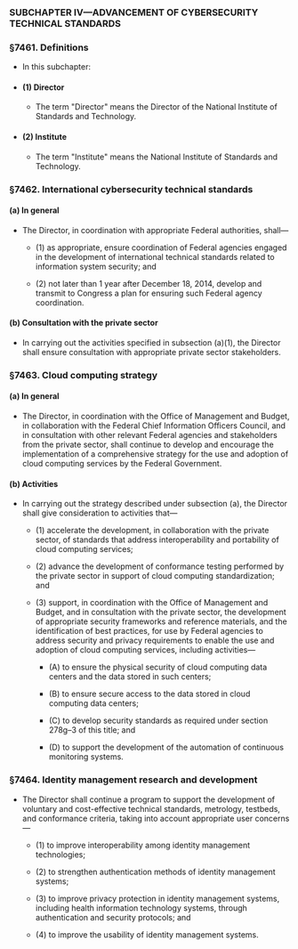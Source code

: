 ### SUBCHAPTER IV—ADVANCEMENT OF CYBERSECURITY TECHNICAL STANDARDS

### §7461. Definitions
* In this subchapter:

* #### (1) Director
  * The term "Director" means the Director of the National Institute of Standards and Technology.

* #### (2) Institute
  * The term "Institute" means the National Institute of Standards and Technology.

### §7462. International cybersecurity technical standards
#### (a) In general
* The Director, in coordination with appropriate Federal authorities, shall—

  * (1) as appropriate, ensure coordination of Federal agencies engaged in the development of international technical standards related to information system security; and

  * (2) not later than 1 year after December 18, 2014, develop and transmit to Congress a plan for ensuring such Federal agency coordination.

#### (b) Consultation with the private sector
* In carrying out the activities specified in subsection (a)(1), the Director shall ensure consultation with appropriate private sector stakeholders.

### §7463. Cloud computing strategy
#### (a) In general
* The Director, in coordination with the Office of Management and Budget, in collaboration with the Federal Chief Information Officers Council, and in consultation with other relevant Federal agencies and stakeholders from the private sector, shall continue to develop and encourage the implementation of a comprehensive strategy for the use and adoption of cloud computing services by the Federal Government.

#### (b) Activities
* In carrying out the strategy described under subsection (a), the Director shall give consideration to activities that—

  * (1) accelerate the development, in collaboration with the private sector, of standards that address interoperability and portability of cloud computing services;

  * (2) advance the development of conformance testing performed by the private sector in support of cloud computing standardization; and

  * (3) support, in coordination with the Office of Management and Budget, and in consultation with the private sector, the development of appropriate security frameworks and reference materials, and the identification of best practices, for use by Federal agencies to address security and privacy requirements to enable the use and adoption of cloud computing services, including activities—

    * (A) to ensure the physical security of cloud computing data centers and the data stored in such centers;

    * (B) to ensure secure access to the data stored in cloud computing data centers;

    * (C) to develop security standards as required under section 278g–3 of this title; and

    * (D) to support the development of the automation of continuous monitoring systems.

### §7464. Identity management research and development
* The Director shall continue a program to support the development of voluntary and cost-effective technical standards, metrology, testbeds, and conformance criteria, taking into account appropriate user concerns—

  * (1) to improve interoperability among identity management technologies;

  * (2) to strengthen authentication methods of identity management systems;

  * (3) to improve privacy protection in identity management systems, including health information technology systems, through authentication and security protocols; and

  * (4) to improve the usability of identity management systems.